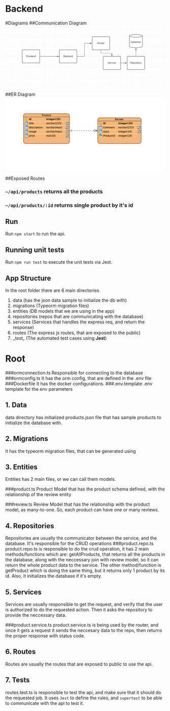 # Backend


#Diagrams
##Communication Diagram
![Alt text](./github-assets/communication.png?raw=true "Optional Title")

##ER Diagram
![Alt text](./github-assets/ERD.png?raw=true "Optional Title")

##Exposed Routes

### `~/api/products` returns all the products
### `~/api/products/:id` returns single product by it's id

## Run

Run `npm start` to run the api. 

## Running unit tests

Run `npm run test` to execute the unit tests via Jest.

## App Structure

In the root folder there are 6 main directories
1. data (has the json data sample to initialize the db with)
2. migrations (Typeorm migration files)
3. entities (DB models that we are using in the app)
4. repositories (repos that are communicating with the database)
5. services (Services that handles the express req, and return the response)
6. routes (The express js routes, that are exposed to the public)
7. __test\__ (The automated test cases using __Jest__)

# Root
###ormconnection.ts
Responsible for connecting to the database
###ormconfig.ts
It has the orm config, that are defined in the .env file
###Dockerfile
It has the docker configurations.
###.env.template
.env template for the env parameters


## 1. Data
data directory has initialized products.json file that has sample products to initialize the database with.

## 2. Migrations
It has the typeorm migration files, that can be generated using 

## 3. Entities

Entities has 2 main files, or we can call them models.

###product.ts
Product Model that has the product schema defined, with the relationship of the review entity

###review.ts
Review Model that has the relationship with the product model, as many-to-one. So, each product can have one or many reviews.


## 4. Repositories
Repositories are usually the communicator between the service, and the database. It's responsible for the CRUD operations
###product.repo.ts
product.repo.ts is responsible to do the crud operation, it has 2 main methods/functions which are: getAllProducts, that returns all the products in the database, along with the neccessary join with review model, so it can return the whole product data to the service. The other method/function is getProduct which is doing the same thing, but it returns only 1 product by its id. Also, it initializes the database if it's empty.

## 5. Services
Services are usually responsible to get the request, and verify that the user is authorized to do the requested action. Then it asks the repository to provide the neccessary data.

###product.service.ts
product.service.ts is being used by the router, and once it gets a request it sends the neccesary data to the repo, then returns the proper response with status code.

## 6. Routes
Routes are usually the routes that are exposed to public to use the api.


## 7. Tests
routes.test.ts is responsible to test the api, and make sure that it should do the requested job. It uses `Jest` to define the rules, and `supertest` to be able to communicate with the api to test it. 

